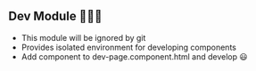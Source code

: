 ## Dev Module 👩🏻‍💻
- This module will be ignored by git 
- Provides isolated environment for developing components
- Add component to dev-page.component.html and develop 😃
